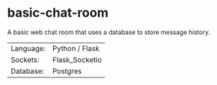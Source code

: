 # basic-chat-room
A basic web chat room that uses a database to store message history. 

|          |              |
|----------|:-------------|  
|Language: |Python / Flask|  
|Sockets:  |Flask_Socketio|  
|Database: |Postgres      |  
